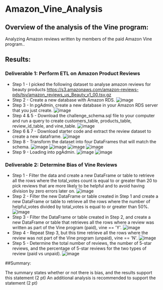 # Amazon_Vine_Analysis

## Overview of the analysis of the Vine program:
Analyzing Amazon reviews written by members of the paid Amazon Vine program.. 

## Results:
### Deliverable 1: Perform ETL on Amazon Product Reviews
* Step 1 - I picked the following dataset to analyse amazon reviews for beauty products
https://s3.amazonaws.com/amazon-reviews-pds/tsv/amazon_reviews_us_Beauty_v1_00.tsv.gz
* Step 2 - Create a new database with Amazon RDS.
![image](https://user-images.githubusercontent.com/104685001/188505441-0dcd9af4-e9b2-4148-85bc-70ff159a448e.png)
* Step 3 - In pgAdmin, create a new database in your Amazon RDS server that you just create.
![image](https://user-images.githubusercontent.com/104685001/188505503-9699e40b-55aa-4675-ba95-53fb8946da91.png)
* Step 4 & 5 - Download the challenge_schema.sql file to your computer and run a query to create customers_table, products_table, review_id_table, and vine_table.
![image](https://user-images.githubusercontent.com/104685001/188505599-2cd49a11-91cf-4f51-8c1d-50bd9f8c3ad2.png)
* Step 6 & 7 - Download starter code and extract the review dataset to create a new dataframe.
![image](https://user-images.githubusercontent.com/104685001/188505752-80ec2c14-c126-4ad1-b49f-0548c8b8d96d.png)
* Step 8 - Transform the dataset into four DataFrames that will match the schema.
![image](https://user-images.githubusercontent.com/104685001/188505853-b45b5e22-153e-43aa-9279-1afece99f5ce.png)
![image](https://user-images.githubusercontent.com/104685001/188505862-83bd0430-a6fc-4c81-b21d-50e08740a510.png)
![image](https://user-images.githubusercontent.com/104685001/188505879-2a1e09c0-74ee-47b9-9c9a-df0668282710.png)
![image](https://user-images.githubusercontent.com/104685001/188505890-32799ffc-1602-4100-8e6d-727683cdc335.png)
* Step 9 - Loading into pgAdmin.
![image](https://user-images.githubusercontent.com/104685001/188505990-0d672bc7-5bc6-4f53-b564-062299c9495e.png)
![image](https://user-images.githubusercontent.com/104685001/188505998-d11c65b5-91cf-4dd1-9f61-76613c967a11.png)

### Deliverable 2: Determine Bias of Vine Reviews
* Step 1 - Filter the data and create a new DataFrame or table to retrieve all the rows where the total_votes count is equal to or greater than 20 to pick reviews that are more likely to be helpful and to avoid having division by zero errors later on.
![image](https://user-images.githubusercontent.com/104685001/188506100-83272906-1042-4de9-9414-30299544ba29.png)
* Step 2 - Filter the new DataFrame or table created in Step 1 and create a new DataFrame or table to retrieve all the rows where the number of helpful_votes divided by total_votes is equal to or greater than 50%.
![image](https://user-images.githubusercontent.com/104685001/188506161-f34a89bc-f06b-4da0-b5f9-b7bcce023285.png)
* Step 3 - Filter the DataFrame or table created in Step 2, and create a new DataFrame or table that retrieves all the rows where a review was written as part of the Vine program (paid), vine == 'Y'.
![image](https://user-images.githubusercontent.com/104685001/188506205-9f5d680e-e8b5-435d-88be-e18e154e1999.png)
* Step 4 - Repeat Step 3, but this time retrieve all the rows where the review was not part of the Vine program (unpaid), vine == 'N'.
![image](https://user-images.githubusercontent.com/104685001/188506244-67209956-feab-4e0a-a562-e1eabc3308bc.png)
* Step 5 - Determine the total number of reviews, the number of 5-star reviews, and the percentage of 5-star reviews for the two types of review (paid vs unpaid).
![image](https://user-images.githubusercontent.com/104685001/188506282-7ceb905e-5380-457d-8392-61b1fa1cb09b.png)


##Summary:

The summary states whether or not there is bias, and the results support this statement (2 pt)
An additional analysis is recommended to support the statement (2 pt)
